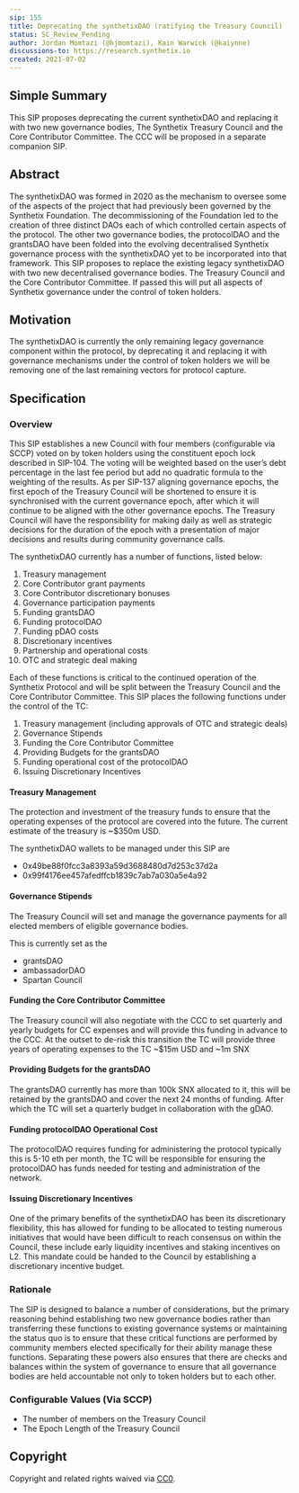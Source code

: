 ```yaml
---
sip: 155
title: Deprecating the synthetixDAO (ratifying the Treasury Council)
status: SC_Review_Pending
author: Jordan Momtazi (@hjmomtazi), Kain Warwick (@kaiynne)
discussions-to: https://research.synthetix.io
created: 2021-07-02
---
```


## Simple Summary

<!--"If you can't explain it simply, you don't understand it well enough." Simply describe the outcome the proposed changes intends to achieve. This should be non-technical and accessible to a casual community member.-->

This SIP proposes deprecating the current synthetixDAO and replacing it with two new governance bodies, The Synthetix Treasury Council and the Core Contributor Committee. The CCC will be proposed in a separate companion SIP.

## Abstract

<!--A short (~200 word) description of the proposed change, the abstract should clearly describe the proposed change. This is what *will* be done if the SIP is implemented, not *why* it should be done or *how* it will be done. If the SIP proposes deploying a new contract, write, "We propose to deploy a new contract that will do x".-->

The synthetixDAO was formed in 2020 as the mechanism to oversee some of the aspects of the project that had previously been governed by the Synthetix Foundation. The decommissioning of the Foundation led to the creation of three distinct DAOs each of which controlled certain aspects of the protocol. The other two governance bodies, the protocolDAO and the grantsDAO have been folded into the evolving decentralised Synthetix governance process with the synthetixDAO yet to be incorporated into that framework. This SIP proposes to replace the existing legacy synthetixDAO with two new decentralised governance bodies. The Treasury Council and the Core Contributor Committee. If passed this will put all aspects of Synthetix governance under the control of token holders.

## Motivation

<!--This is the problem statement. This is the *why* of the SIP. It should clearly explain *why* the current state of the protocol is inadequate.  It is critical that you explain *why* the change is needed, if the SIP proposes changing how something is calculated, you must address *why* the current calculation is inaccurate or wrong. This is not the place to describe how the SIP will address the issue!-->

The synthetixDAO is currently the only remaining legacy governance component within the protocol, by deprecating it and replacing it with governance mechanisms under the control of token holders we will be removing one of the last remaining vectors for protocol capture.

## Specification

<!--The specification should describe the syntax and semantics of any new feature, there are five sections
1. Overview
2. Rationale
3. Technical Specification
4. Test Cases
5. Configurable Values
-->

### Overview

<!--This is a high-level overview of *how* the SIP will solve the problem. The overview should clearly describe how the new feature will be implemented.-->

This SIP establishes a new Council with four members (configurable via SCCP) voted on by token holders using the constituent epoch lock described in SIP-104. The voting will be weighted based on the user’s debt percentage in the last fee period but add no quadratic formula to the weighting of the results. As per SIP-137 aligning governance epochs, the first epoch of the Treasury Council will be shortened to ensure it is synchronised with the current governance epoch, after which it will continue to be aligned with the other governance epochs. The Treasury Council will have the responsibility for making daily as well as strategic decisions for the duration of the epoch with a presentation of major decisions and results during community governance calls.

The synthetixDAO currently has a number of functions, listed below:

1. Treasury management
2. Core Contributor grant payments
3. Core Contributor discretionary bonuses
4. Governance participation payments
5. Funding grantsDAO
6. Funding protocolDAO
7. Funding pDAO costs
8. Discretionary incentives
9. Partnership and operational costs
10. OTC and strategic deal making

Each of these functions is critical to the continued operation of the Synthetix Protocol and will be split between the Treasury Council and the Core Contributor Committee. This SIP places the following functions under the control of the TC:

1. Treasury management (including approvals of OTC and strategic deals)
2. Governance Stipends
3. Funding the Core Contributor Committee
4. Providing Budgets for the grantsDAO
5. Funding operational cost of the protocolDAO
6. Issuing Discretionary Incentives

#### Treasury Management

The protection and investment of the treasury funds to ensure that the operating expenses of the protocol are covered into the future. The current estimate of the treasury is ~$350m USD.

The synthetixDAO wallets to be managed under this SIP are

- 0x49be88f0fcc3a8393a59d3688480d7d253c37d2a
- 0x99f4176ee457afedffcb1839c7ab7a030a5e4a92

#### Governance Stipends

The Treasury Council will set and manage the governance payments for all elected members of eligible governance bodies.

This is currently set as the

- grantsDAO
- ambassadorDAO
- Spartan Council

#### Funding the Core Contributor Committee

The Treasury council will also negotiate with the CCC to set quarterly and yearly budgets for CC expenses and will provide this funding in advance to the CCC. At the outset to de-risk this transition the TC will provide three years of operating expenses to the TC ~$15m USD and ~1m SNX

#### Providing Budgets for the grantsDAO

The grantsDAO currently has more than 100k SNX allocated to it, this will be retained by the grantsDAO and cover the next 24 months of funding. After which the TC will set a quarterly budget in collaboration with the gDAO.

#### Funding protocolDAO Operational Cost

The protocolDAO requires funding for administering the protocol typically this is 5-10 eth per month, the TC will be responsible for ensuring the protocolDAO has funds needed for testing and administration of the network.

#### Issuing Discretionary Incentives

One of the primary benefits of the synthetixDAO has been its discretionary flexibility, this has allowed for funding to be allocated to testing numerous initiatives that would have been difficult to reach consensus on within the Council, these include early liquidity incentives and staking incentives on L2. This mandate could be handed to the Council by establishing a discretionary incentive budget.

### Rationale

<!--This is where you explain the reasoning behind how you propose to solve the problem. Why did you propose to implement the change in this way, what were the considerations and trade-offs? The rationale fleshes out what motivated the design and why particular design decisions were made. It should describe alternate designs that were considered and related work. The rationale may also provide evidence of consensus within the community, and should discuss important objections or concerns raised during discussion.-->

The SIP is designed to balance a number of considerations, but the primary reasoning behind establishing two new governance bodies rather than transferring these functions to existing governance systems or maintaining the status quo is to ensure that these critical functions are performed by community members elected specifically for their ability manage these functions. Separating these powers also ensures that there are checks and balances within the system of governance to ensure that all governance bodies are held accountable not only to token holders but to each other.

### Configurable Values (Via SCCP)

<!--Please list all values configurable via SCCP under this implementation.-->

- The number of members on the Treasury Council
- The Epoch Length of the Treasury Council

## Copyright

Copyright and related rights waived via [CC0](https://creativecommons.org/publicdomain/zero/1.0/).
